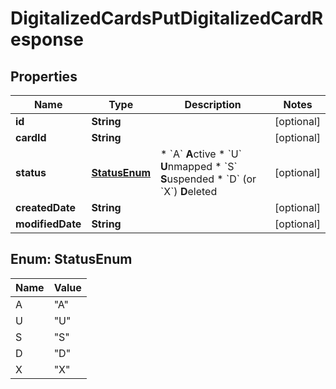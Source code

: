 

# DigitalizedCardsPutDigitalizedCardResponse


## Properties

| Name | Type | Description | Notes |
|------------ | ------------- | ------------- | -------------|
|**id** | **String** |  |  [optional] |
|**cardId** | **String** |  |  [optional] |
|**status** | [**StatusEnum**](#StatusEnum) | * &#x60;A&#x60; **A**ctive * &#x60;U&#x60; **U**nmapped * &#x60;S&#x60; **S**uspended * &#x60;D&#x60; (or &#x60;X&#x60;) **D**eleted  |  [optional] |
|**createdDate** | **String** |  |  [optional] |
|**modifiedDate** | **String** |  |  [optional] |



## Enum: StatusEnum

| Name | Value |
|---- | -----|
| A | &quot;A&quot; |
| U | &quot;U&quot; |
| S | &quot;S&quot; |
| D | &quot;D&quot; |
| X | &quot;X&quot; |



